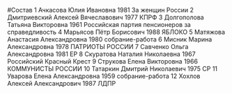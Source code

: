 #Состав
1 Ачкасова Юлия Ивановна 1981 За женщин России
2 Дмитриевский Алексей Вячеславович 1977 КПРФ
3 Долгополова Татьяна Викторовна 1961 Российская партия пенсионеров за справедливость
4 Марьясов Пётр Борисович 1988 ЯБЛОКО
5 Матяжова Анастасия Александровна 1980 собрание-работа
6 Мисник Марина Александровна 1978 ПАТРИОТЫ РОССИИ
7 Савченко Ольга Александровна 1981 ЕР
8 Скуратова Наталия Николаевна 1967 Российский Красный Крест
9 Струкова Елена Викторовна 1966 КОММУНИСТЫ РОССИИ
10 Татаркин Дмитрий Николаевич 1975 СР
11 Уварова Елена Александровна 1959 собрание-работа
12 Хохлов Алексей Александрович 1987 ЛДПР
